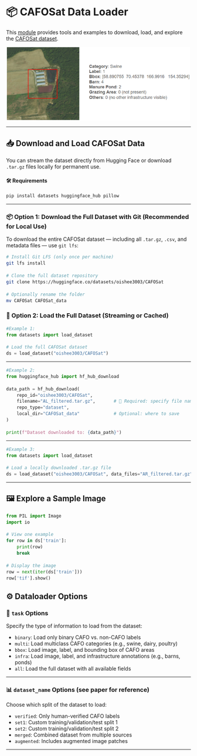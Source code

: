 # 📦 CAFOSat Data Loader

This [module](https://github.com/oishee-hoque/CAFOSat/tree/main/data_loader/dataloader_v1.ipynb) provides tools and examples to download, load, and explore the [CAFOSat dataset](https://huggingface.co/datasets/oishee3003/CAFOSat).

<p align="center">
  <img src="example_image.PNG" alt="Example Image" width="500"/>
</p>


---

## 📥 Download and Load CAFOSat Data

You can stream the dataset directly from Hugging Face or download `.tar.gz` files locally for permanent use.

#### 🛠 Requirements

```bash
pip install datasets huggingface_hub pillow
```

---

### 📦 Option 1: Download the Full Dataset with Git (Recommended for Local Use)

To download the entire CAFOSat dataset — including all `.tar.gz`, `.csv`, and metadata files — use `git lfs`:

```bash
# Install Git LFS (only once per machine)
git lfs install

# Clone the full dataset repository
git clone https://huggingface.co/datasets/oishee3003/CAFOSat

# Optionally rename the folder
mv CAFOSat CAFOSat_data
```

### 🔗 Option 2: Load the Full Dataset (Streaming or Cached)


```python
#Example 1:
from datasets import load_dataset

# Load the full CAFOSat dataset
ds = load_dataset("oishee3003/CAFOSat")
```

---

```python
#Example 2:
from huggingface_hub import hf_hub_download

data_path = hf_hub_download(
    repo_id="oishee3003/CAFOSat",
    filename="AL_filtered.tar.gz",       # 🔸 Required: specify file name here
    repo_type="dataset",
    local_dir="CAFOSat_data"             # Optional: where to save
)

print(f"Dataset downloaded to: {data_path}")
```
---

```python
#Example 3:
from datasets import load_dataset

# Load a locally downloaded .tar.gz file
ds = load_dataset("oishee3003/CAFOSat", data_files="AR_filtered.tar.gz")
```

---

## 🖼️ Explore a Sample Image

```python
from PIL import Image
import io

# View one example
for row in ds['train']:
    print(row)
    break

# Display the image
row = next(iter(ds['train']))
row['tif'].show()
```

## ⚙️ Dataloader Options

### 🧩 `task` Options
Specify the type of information to load from the dataset:

- `binary`: Load only binary CAFO vs. non-CAFO labels
- `multi`: Load multiclass CAFO categories (e.g., swine, dairy, poultry)
- `bbox`: Load image, label, and bounding box of CAFO areas
- `infra`: Load image, label, and infrastructure annotations (e.g., barns, ponds)
- `all`: Load the full dataset with all available fields

---

### 📊 `dataset_name` Options (see paper for reference)
Choose which split of the dataset to load:

- `verified`: Only human-verified CAFO labels
- `set1`: Custom training/validation/test split 1
- `set2`: Custom training/validation/test split 2
- `merged`: Combined dataset from multiple sources
- `augmented`: Includes augmented image patches
---





